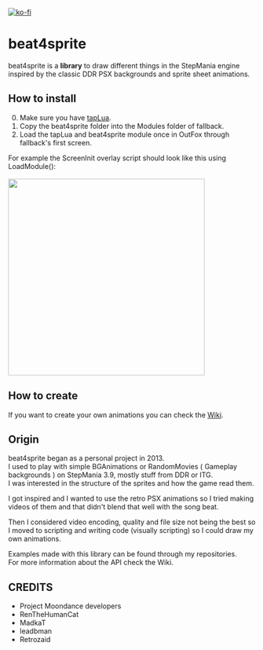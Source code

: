[![ko-fi](https://ko-fi.com/img/githubbutton_sm.svg)](https://ko-fi.com/W7W32691S)

# beat4sprite
beat4sprite is a **library** to draw different things in the StepMania engine
inspired by the classic DDR PSX backgrounds and sprite sheet animations.

## How to install
  0. Make sure you have [tapLua](https://github.com/EngineMachiner/tapLua).
  1. Copy the beat4sprite folder into the Modules folder of fallback.
  2. Load the tapLua and beat4sprite module once in OutFox through fallback's first screen. <br>
  
For example the ScreenInit overlay script should look like this using LoadModule(): <br><br>
<img src="https://github.com/EngineMachiner/beat4sprite/assets/15896027/1673b41d-981c-462c-b33f-23442b308f5f" width=400>

## How to create
If you want to create your own animations you can check the [Wiki](https://github.com/EngineMachiner/beat4sprite/wiki).

## Origin
beat4sprite began as a personal project in 2013. <br>
I used to play with simple BGAnimations or RandomMovies ( Gameplay backgrounds ) on StepMania 3.9, mostly stuff from DDR or ITG. <br>
I was interested in the structure of the sprites and how the game read them.

I got inspired and I wanted to use the retro PSX animations so I tried making videos of them and that didn't blend that well with the song beat.

Then I considered video encoding, quality and file size not being the best so I moved to scripting and writing code (visually scripting) so I could draw 
my own animations.

Examples made with this library can be found through my repositories. <br>
For more information about the API check the Wiki.

## CREDITS
- Project Moondance developers
- RenTheHumanCat
- MadkaT
- leadbman
- Retrozaid

